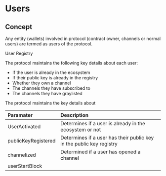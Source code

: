 # Users

## Concept

Any entity \(wallets\) involved in protocol \(contract owner, channels or normal users\) are termed as users of the protocol.

User Registry 

The protocol maintains the following key details about each user:

* If the user is already in the ecosystem
* If their public key is already in the registry
* Whether they own a channel
* The channels they have subscribed to
* The channels they have graylisted

The protocol maintains the key details about 

| Paramater | Description |
| :--- | :--- |
| UserActivated | Determines if a user is already in the ecosystem or not |
| publicKeyRegistered | Determines if a user has their public key in the public key registry |
| channelized | Determined if a user has opened a channel |
| userStartBlock |  |

